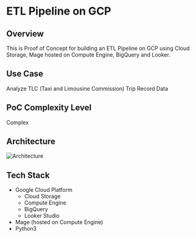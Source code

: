 # ETL Pipeline on GCP

## Overview 

This is Proof of Concept for building an ETL Pipeline on GCP using Cloud Storage, Mage hosted on Compute Engine, BigQuery and Looker. 

## Use Case

Analyze TLC (Taxi and Limousine Commission) Trip Record Data

## PoC Complexity Level

Complex

## Architecture

![Architecture](https://github.com/user-attachments/assets/64a6d3d1-6268-4d2a-b571-c181ab3b06ab)

## Tech Stack

- Google Cloud Platform
  - Cloud Storage
  - Compute Engine
  - BigQuery
  - Looker Studio
 - Mage (hosted on Compute Engine)
 - Python3


